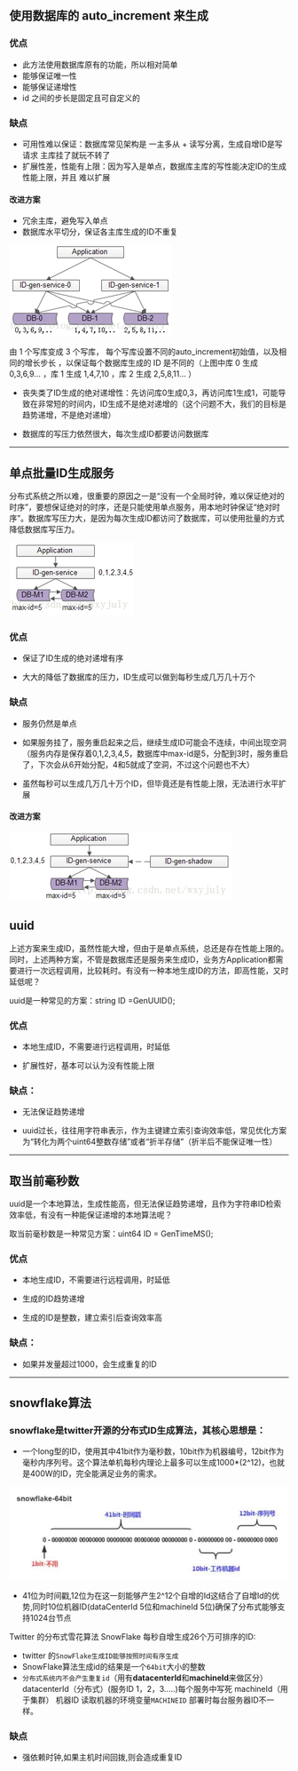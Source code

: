## 使用数据库的 auto_increment 来生成

### 优点
- 此方法使用数据库原有的功能，所以相对简单
- 能够保证唯一性
- 能够保证递增性
- id 之间的步长是固定且可自定义的

### 缺点

- 可用性难以保证：数据库常见架构是 一主多从 + 读写分离，生成自增ID是写请求 主库挂了就玩不转了
- 扩展性差，性能有上限：因为写入是单点，数据库主库的写性能决定ID的生成性能上限，并且 难以扩展

#### 改进方案

- 冗余主库，避免写入单点
- 数据库水平切分，保证各主库生成的ID不重复

![分布式主ID.jpg](../images/分布式ID生成.png)

由 1 个写库变成 3 个写库， 每个写库设置不同的auto_increment初始值，以及相同的增长步长 ，以保证每个数据库生成的 ID 是不同的（上图中库 0 生成 0,3,6,9… ，库 1 生成 1,4,7,10 ，库 2 生成 2,5,8,11… ）

- 丧失类了ID生成的绝对递增性：先访问库0生成0,3，再访问库1生成1，可能导致在非常短的时间内，ID生成不是绝对递增的（这个问题不大，我们的目标是趋势递增，不是绝对递增）

- 数据库的写压力依然很大，每次生成ID都要访问数据库

------

## 单点批量ID生成服务

分布式系统之所以难，很重要的原因之一是“没有一个全局时钟，难以保证绝对的时序”，要想保证绝对的时序，还是只能使用单点服务，用本地时钟保证“绝对时序”。数据库写压力大，是因为每次生成ID都访问了数据库，可以使用批量的方式降低数据库写压力。

![单点批量ID生成服务](../images/单点批量ID生成服务.png)

### 优点

- 保证了ID生成的绝对递增有序

- 大大的降低了数据库的压力，ID生成可以做到每秒生成几万几十万个

### 缺点

- 服务仍然是单点

- 如果服务挂了，服务重启起来之后，继续生成ID可能会不连续，中间出现空洞（服务内存是保存着0,1,2,3,4,5，数据库中max-id是5，分配到3时，服务重启了，下次会从6开始分配，4和5就成了空洞，不过这个问题也不大）

- 虽然每秒可以生成几万几十万个ID，但毕竟还是有性能上限，无法进行水平扩展
#### 改进方案

![单点批量ID生成服务影子](../images/单点服务ID批量生产影子.png)

## uuid

上述方案来生成ID，虽然性能大增，但由于是单点系统，总还是存在性能上限的。同时，上述两种方案，不管是数据库还是服务来生成ID，业务方Application都需要进行一次远程调用，比较耗时。有没有一种本地生成ID的方法，即高性能，又时延低呢？

uuid是一种常见的方案：string ID =GenUUID();

### 优点

- 本地生成ID，不需要进行远程调用，时延低

- 扩展性好，基本可以认为没有性能上限

### 缺点：

- 无法保证趋势递增

- uuid过长，往往用字符串表示，作为主键建立索引查询效率低，常见优化方案为“转化为两个uint64整数存储”或者“折半存储”（折半后不能保证唯一性）

----

## 取当前毫秒数

uuid是一个本地算法，生成性能高，但无法保证趋势递增，且作为字符串ID检索效率低，有没有一种能保证递增的本地算法呢？

取当前毫秒数是一种常见方案：uint64 ID = GenTimeMS();

### 优点

- 本地生成ID，不需要进行远程调用，时延低

- 生成的ID趋势递增

- 生成的ID是整数，建立索引后查询效率高

### 缺点：

- 如果并发量超过1000，会生成重复的ID

---- 

## snowflake算法

### snowflake是twitter开源的分布式ID生成算法，其核心思想是：

- 一个long型的ID，使用其中41bit作为毫秒数，10bit作为机器编号，12bit作为毫秒内序列号。这个算法单机每秒内理论上最多可以生成1000*(2^12)，也就是400W的ID，完全能满足业务的需求。

![雪花算法](../images/雪花算法.jpg)

- 41位为时间戳,12位为在这一刻能够产生2^12个自增的Id这结合了自增Id的优势,同时10位机器ID(dataCenterId 5位和machineId 5位)确保了分布式能够支持1024台节点

Twitter 的分布式雪花算法 SnowFlake 每秒自增生成26个万可排序的ID:

- twitter 的`SnowFlake生成ID能够按照时间有序生成`
- SnowFlake算法生成id的结果是一个`64bit`大小的整数
- `分布式系统内不会产生重复id`（用有**datacenterId**和**machineId**来做区分）datacenterId（分布式）(服务ID 1，2，3.....)每个服务中写死 machineId（用于集群） 机器ID 读取机器的环境变量`MACHINEID` 部署时每台服务器ID不一样。

### 缺点
- 强依赖时钟,如果主机时间回拨,则会造成重复ID
